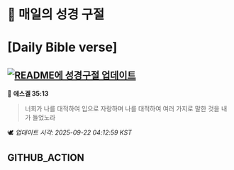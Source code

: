 # 🙏 매일의 성경 구절
# [Daily Bible verse]
## [![README에 성경구절 업데이트](https://github.com/DONGSUKA/first_test/actions/workflows/update-readme-bible.yml/badge.svg)](https://github.com/DONGSUKA/first_test/actions/workflows/update-readme-bible.yml)
<!-- START_BIBLE_VERSE -->
📖 **에스겔 35:13**
> 너희가 나를 대적하여 입으로 자랑하며 나를 대적하여 여러 가지로 말한 것을 내가 들었노라

🕊️ _업데이트 시각: 2025-09-22 04:12:59 KST_
  <!-- END_BIBLE_VERSE -->
## GITHUB_ACTION
